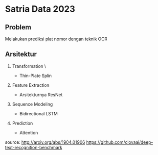 # Satria Data 2023

## Problem

Melakukan prediksi plat nomor dengan teknik OCR

## Arsitektur

1. Transformation \

   - Thin-Plate Splin

2. Feature Extraction

   - Arsitekturnya ResNet

3. Sequence Modeling

   - Bidirectional LSTM

4. Prediction

   - Attention

source:
http://arxiv.org/abs/1904.01906
https://github.com/clovaai/deep-text-recognition-benchmark

